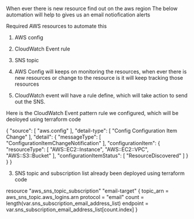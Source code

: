 When ever there is new resource find out on the aws region The below automation will help to gives us an email notiofication alerts

Required AWS resources to automate this

1) AWS config
2) CloudWatch Event rule
3) SNS topic



1) AWS Config will keeps on monitoring the resources, when ever there is new resources or change to the resource is it will keep tracking those resources

2) CloudWatch event will have a rule define, which will take action to send out the SNS.

Here is the CloudWatch Event pattern rule we configured, which will be deoloyed using terraform code

{
  "source": [
    "aws.config"
  ],
  "detail-type": [
    "Config Configuration Item Change"
  ],
  "detail": {
    "messageType": [
      "ConfigurationItemChangeNotification"
    ],
    "configurationItem": {
      "resourceType": [
        "AWS::EC2::Instance",
         "AWS::EC2::VPC",
         "AWS::S3::Bucket"
      ],
      "configurationItemStatus": [
        "ResourceDiscovered"
      ]
    }
  }
}


3) SNS topic and subscription list already been deployed using terraform code 

resource "aws_sns_topic_subscription" "email-target" {
  topic_arn = aws_sns_topic.aws_logins.arn
  protocol  = "email"
  count = length(var.sns_subscription_email_address_list)
  endpoint  =  var.sns_subscription_email_address_list[count.index]
  }

